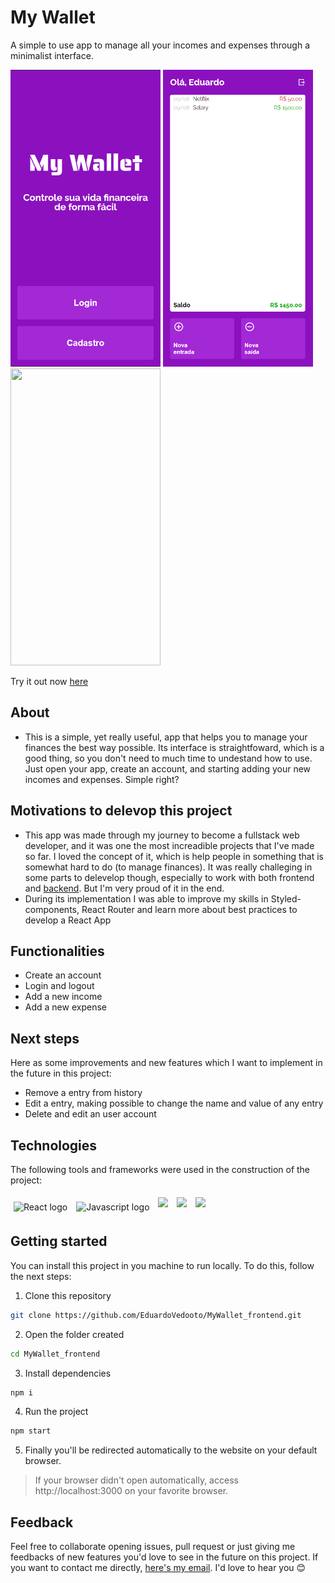# My Wallet

A simple to use app to manage all your incomes and expenses through a minimalist interface.

<div>
  <img width="240px" height="475px" src="./src/assets/LandingPage.png" />
  <img width="240px" height="475px" src="./src/assets/HomePage.png" />
  <img width="240px" height="475px" src="./src/assets/Presentation.gif" />
</div>

Try it out now [here](https://my-wallet-bootcamp.vercel.app/ "My Wallet App")

## About

- This is a simple, yet really useful, app that helps you to manage your finances the best way possible. Its interface is straightfoward, which is a good thing, so you don't need to much time to undestand how to use. Just open your app, create an account, and starting adding your new incomes and expenses. Simple right?

## Motivations to delevop this project

- This app was made through my journey to become a fullstack web developer, and it was one the most increadible projects that I've made so far. I loved the concept of it, which is help people in something that is somewhat hard to do (to manage finances). It was really challeging in some parts to delevelop though, especially to work with both frontend and [backend](https://github.com/EduardoVedooto/MyWallet_backend). But I'm very proud of it in the end.
- During its implementation I was able to improve my skills in Styled-components, React Router and learn more about best practices to develop a React App

## Functionalities

- Create an account
- Login and logout
- Add a new income
- Add a new expense

## Next steps

Here as some improvements and new features which I want to implement in the future in this project:

- Remove a entry from history
- Edit a entry, making possible to change the name and value of any entry
- Delete and edit an user account

## Technologies

The following tools and frameworks were used in the construction of the project:<br>

<p>
  <img style='margin: 5px;' src="https://img.shields.io/badge/-react-&?style=for-the-badge&logo=react&color=8C11BE" alt="React logo" />
  <img style='margin: 5px;' src="https://img.shields.io/badge/-Javascript-&?style=for-the-badge&logo=javascript&color=8C11BE&" alt="Javascript logo" />
  <img style='margin: 5px;' src='https://img.shields.io/badge/styled-components-&?style=for-the-badge&color=8C11BE&labelColor=grey&logo=styled-components&logoColor=%3a3a3a'>
  <img style='margin: 5px;' src='https://img.shields.io/badge/react-router-&?style=for-the-badge&color=8C11BE&labelColor=grey&logo=react&logoColor=%3a3a3a'>
  <img style='margin: 5px;' src='https://img.shields.io/badge/react-modal-&?style=for-the-badge&color=8C11BE&labelColor=grey&logo=react&logoColor=%3a3a3a'>
</p>

## Getting started

You can install this project in you machine to run locally. To do this, follow the next steps:

1. Clone this repository

```bash
git clone https://github.com/EduardoVedooto/MyWallet_frontend.git
```

2. Open the folder created

```bash
cd MyWallet_frontend
```

3. Install dependencies

```bash
npm i
```

4. Run the project

```bash
npm start
```

5. Finally you'll be redirected automatically to the website on your default browser.

> If your browser didn't open automatically, access http://localhost:3000 on your favorite browser.

## Feedback

Feel free to collaborate opening issues, pull request or just giving me feedbacks of new features you'd love to see in the future on this project. If you want to contact me directly, [here's my email](mailto:vedootoeduardo@gmail.com). I'd love to hear you 😊
